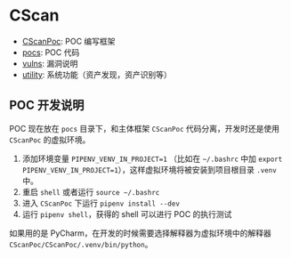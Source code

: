# CScan

- [CScanPoc](./CScanPoc): POC 编写框架
- [pocs](./pocs): POC 代码
- [vulns](./vulns): 漏洞说明
- [utility](./utility): 系统功能（资产发现，资产识别等）

## POC 开发说明

POC 现在放在 `pocs` 目录下，和主体框架 `CScanPoc` 代码分离，开发时还是使用 `CScanPoc` 的虚拟环境。

1. 添加环境变量 `PIPENV_VENV_IN_PROJECT=1` （比如在 `~/.bashrc` 中加 `export PIPENV_VENV_IN_PROJECT=1`），这样虚拟环境将被安装到项目根目录 `.venv` 中。
2. 重启 `shell` 或者运行 `source ~/.bashrc`
3. 进入 `CScanPoc` 下运行 `pipenv install --dev`
4. 运行 `pipenv shell`，获得的 shell 可以进行 POC 的执行测试

如果用的是 PyCharm，在开发的时候需要选择解释器为虚拟环境中的解释器 `CScanPoc/CScanPoc/.venv/bin/python`。
